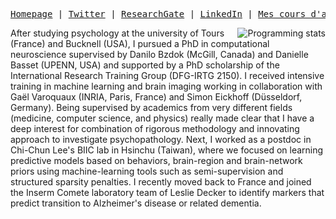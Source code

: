 <p><pre align="center"><a href="https://jlefortbesnard.github.io">Homepage</a> | <a href="https://twitter.com/JLefortBesnard">Twitter</a> | <a href="https://www.researchgate.net/profile/Jeremy-Lefort-Besnard">ResearchGate</a> | <a href="https://www.linkedin.com/in/jeremy-lefort-besnard-a806b28a">LinkedIn</a> | <a href="https://jlefortbesnard.github.io/Structure/MLclass.html">Mes cours d'apprentissage automatique & Python (en français)</a> </pre></p>

<img src="https://github-readme-stats.vercel.app/api/top-langs/?username=jlefortbesnard&layout=compact"
     alt="Programming stats" align="right"/>
After studying psychology at the university of Tours (France) and Bucknell (USA), I pursued a PhD in computational neuroscience supervised by Danilo Bzdok (McGill, Canada) and Danielle Basset (UPENN, USA) and supported by a PhD scholarship of the International Research Training Group (DFG-IRTG 2150). I received intensive training in machine learning and brain imaging working in collaboration with Gaël Varoquaux (INRIA, Paris, France) and Simon Eickhoff (Düsseldorf, Germany). Being supervised by academics from very different fields (medicine, computer science, and physics) really made clear that I have a deep interest for combination of rigorous methodology and innovating approach to investigate psychopathology. Next, I worked as a postdoc in Chi-Chun Lee's BIIC lab in Hsinchu (Taiwan), where we focused on learning predictive models based on behaviors, brain-region and brain-network priors using machine-learning tools such as semi-supervision and structured sparsity penalties. I recently moved back to France and joined the Inserm Comete laboratory team of Leslie Decker to identify markers that predict transition to Alzheimer's disease or related dementia.

